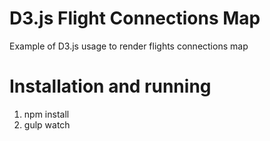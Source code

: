 # D3.js Flight Connections Map

Example of D3.js usage to render flights connections map

# Installation and running

1. npm install
2. gulp watch
